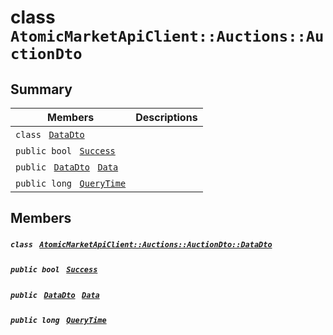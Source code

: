 # class `AtomicMarketApiClient::Auctions::AuctionDto` 

## Summary

 Members                                | Descriptions                                
----------------------------------------|---------------------------------------------
`class ` [`DataDto`](.github/workflows/documentation/md/AtomicMarketApiClient--Auctions--AuctionDto--DataDto.md#class_atomic_market_api_client_1_1_auctions_1_1_auction_dto_1_1_data_dto)        | 
`public bool ` [`Success`](#class_atomic_market_api_client_1_1_auctions_1_1_auction_dto_1a506fb037fbb6bfe8f254c021a2c3cfac) | 
`public ` [`DataDto`](.github/workflows/documentation/md/AtomicMarketApiClient--Auctions--AuctionDto--DataDto.md#class_atomic_market_api_client_1_1_auctions_1_1_auction_dto_1_1_data_dto)` ` [`Data`](#class_atomic_market_api_client_1_1_auctions_1_1_auction_dto_1a65c0779654774581967081cf3136bd84) | 
`public long ` [`QueryTime`](#class_atomic_market_api_client_1_1_auctions_1_1_auction_dto_1a6cc7a06930fbe1e28eb7eed2599015c9) | 

## Members

##### `class ` [`AtomicMarketApiClient::Auctions::AuctionDto::DataDto`](.github/workflows/documentation/md/AtomicMarketApiClient--Auctions--AuctionDto--DataDto.md#class_atomic_market_api_client_1_1_auctions_1_1_auction_dto_1_1_data_dto) 

##### `public bool ` [`Success`](#class_atomic_market_api_client_1_1_auctions_1_1_auction_dto_1a506fb037fbb6bfe8f254c021a2c3cfac) 

##### `public ` [`DataDto`](.github/workflows/documentation/md/AtomicMarketApiClient--Auctions--AuctionDto--DataDto.md#class_atomic_market_api_client_1_1_auctions_1_1_auction_dto_1_1_data_dto)` ` [`Data`](#class_atomic_market_api_client_1_1_auctions_1_1_auction_dto_1a65c0779654774581967081cf3136bd84) 

##### `public long ` [`QueryTime`](#class_atomic_market_api_client_1_1_auctions_1_1_auction_dto_1a6cc7a06930fbe1e28eb7eed2599015c9) 

